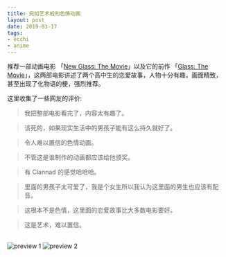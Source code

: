 ```yaml
---
title: 宛如艺术般的色情动画
layout: post
date: 2019-03-17
tags: 
- ecchi
- anime
---
```


推荐一部动画电影 「[New Glass: The Movie](https://hanime.tv/hentai-videos/new-glass-the-movie)」以及它的前作 「[Glass: The Movie](https://hanime.tv/hentai-videos/glass-the-movie)」，这两部电影讲述了两个高中生的恋爱故事，人物十分有趣，画面精致，甚至出现了化物语的梗，强烈推荐。

这里收集了一些网友的评价:

> 我把整部电影看完了，内容太有趣了。

> 该死的，如果现实生活中的男孩子能有这么持久就好了。

> 令人难以置信的色情动画。

> 不管这是谁制作的动画都应该给他颁奖。

> 有 Clannad 的感觉哈哈哈。

> 里面的男孩子太可爱了，我是个女生所以我认为这里面的男生也应该有配音。

> 这根本不是色情，这里面的恋爱故事比大多数电影要好。

> 这是艺术，难以置信。

<br>

<img src="https://img.egoist.moe/2019-06-28-051354.jpg" alt="preview 1">

<img src="https://img.egoist.moe/2019-06-28-051407.jpg" alt="preview 2">
